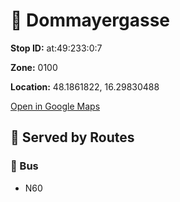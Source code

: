 # 🚉 Dommayergasse


**Stop ID:** at:49:233:0:7

**Zone:** 0100

**Location:** 48.1861822, 16.29830488

[Open in Google Maps](https://www.google.com/maps?q=48.1861822,16.29830488)

## 🚆 Served by Routes

### 🚌 Bus
- N60